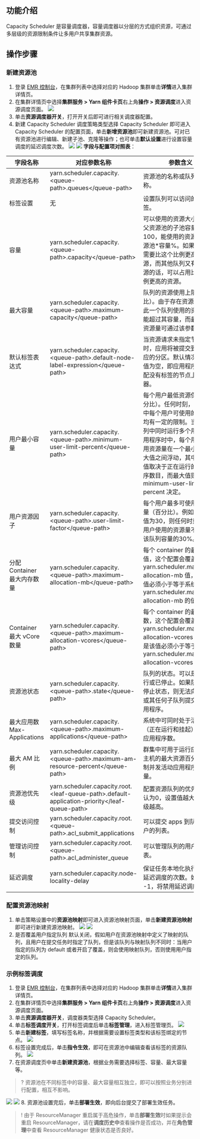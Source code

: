 ## 功能介绍
Capacity Scheduler 是容量调度器，容量调度器以分层的方式组织资源，可通过多层级的资源限制条件让多用户共享集群资源。
## 操作步骤
### 新建资源池
1. 登录 [EMR 控制台](https://console.cloud.tencent.com/emr)，在集群列表中选择对应的 Hadoop 集群单击**详情**进入集群详情页。
2. 在集群详情页中选择**集群服务 > Yarn 组件卡页**右上角**操作 > 资源调度**进入资源调度页面。
![](https://qcloudimg.tencent-cloud.cn/raw/78a4bccadd9d4742136b7218990f4c67.png)
3. 单击**资源调度器开关**，打开开关后即可进行相关调度器配置。
4. 新建 Capacity Scheduler
调度策略类型选择 Capacity Scheduler 即可进入 Capacity Scheduler 的配置页面，单击**新增资源池**即可新建资源池。可对已有资源池进行编辑、新建子池、克隆等操作；也可单击**默认设置**进行设置容量调度的延迟调度次数。
![](https://qcloudimg.tencent-cloud.cn/raw/ebd586bfaf076ad20371fd51f36cfd8a.png)
![](https://qcloudimg.tencent-cloud.cn/raw/bcac9b4049798553d81831ac70787549.png)
**字段与配置项对照表**：
<table>
<thead>
<tr>
<th>字段名称</th>
<th>对应参数名称</th>
<th>参数含义</th>
</tr>
</thead>
<tbody><tr>
<td>资源池名称</td>
<td>yarn.scheduler.capacity.&lt;queue-path>.queues&lt;/queue-path></td>
<td>资源池的名称或队列的名称。</td>
</tr>
<tr>
<td>标签设置</td>
<td>无</td>
<td>设置队列可以访问的特定标签。</td>
</tr>
<tr>
<td>容量</td>
<td>yarn.scheduler.capacity.&lt;queue-path>.capacity&lt;/queue-path></td>
<td>可以使用的资源大小，同一父资源池的子池容量总和为100，能使用的资源=父资源池*容量%。如果该队列需要比这个比例更高的资源，而其他队列又有空闲资源的话，可以占用比这个比例更高的资源。</td>
</tr>
<tr>
<td>最大容量</td>
<td>yarn.scheduler.capacity.&lt;queue-path>.maximum-capacity&lt;/queue-path></td>
<td>队列的资源使用上限（百分比）。由于存在资源共享，因此一个队列使用的资源量可能超过其容量，而最多使用资源量可通过该参数限制。</td>
</tr>
<tr>
<td>默认标签表达式</td>
<td>yarn.scheduler.capacity.&lt;queue-path>.default-node-label-expression&lt;/queue-path></td>
<td>当资源请求未指定节点标签时，应用将被提交到该值对应的分区。默认情况下，该值为空，即应用程序将被分配没有标签的节点上的容器。</td>
</tr>
<tr>
<td>用户最小容量</td>
<td>yarn.scheduler.capacity.&lt;queue-path>.minimum-user-limit-percent&lt;/queue-path></td>
<td>每个用户最低资源保障（百分比）。任何时刻，一个队列中每个用户可使用的资源量均有一定的限制。当一个队列中同时运行多个用户的应用程序时中，每个用户的使用资源量在一个最小值和最大值之间浮动，其中，最小值取决于正在运行的应用程序数目，而最大值则由 minimum-user-limit-percent 决定。</td>
</tr>
<tr>
<td>用户资源因子</td>
<td>yarn.scheduler.capacity.&lt;queue-path>.user-limit-factor&lt;/queue-path></td>
<td>每个用户最多可使用的资源量（百分比）。例如，假设该值为30，则任何时刻，每个用户使用的资源量不能超过该队列容量的30%。</td>
</tr>
<tr>
<td>分配 Container 最大内存数量</td>
<td>yarn.scheduler.capacity.&lt;queue-path>.maximum-allocation-mb&lt;/queue-path></td>
<td>每个 container 的最大内存值，这个配置会覆盖 yarn.scheduler.maximum-allocation-mb 值，但是该值必须小于等于系统的 yarn.scheduler.maximum-allocation-mb 的值。</td>
</tr>
<tr>
<td>Container 最大 vCore 数量</td>
<td>yarn.scheduler.capacity.&lt;queue-path>.maximum-allocation-vcores&lt;/queue-path></td>
<td>每个 container 的最大核数，这个配置会覆盖 yarn.scheduler.maximum-allocation-vcores 值，但是该值必须小于等于系统的 yarn.scheduler.maximum-allocation-vcores 的值。</td>
</tr>
<tr>
<td>资源池状态</td>
<td>yarn.scheduler.capacity.&lt;queue-path>.state&lt;/queue-path></td>
<td>队列的状态。可以是正在运行或已停止。如果队列处于停止状态，则无法向其自身或其任何子队列提交新的应用程序。</td>
</tr>
<tr>
<td>最大应用数 Max-Applications</td>
<td>yarn.scheduler.capacity.&lt;queue-path>.maximum-applications&lt;/queue-path></td>
<td>系统中可同时处于活动状态（正在运行和挂起）的最大应用程序数。</td>
</tr>
<tr>
<td>最大 AM 比例</td>
<td>yarn.scheduler.capacity.&lt;queue-path>.maximum-am-resource-percent&lt;/queue-path></td>
<td>群集中可用于运行应用程序主机的最大资源百分比-控制并发活动应用程序的数量。</td>
</tr>
<tr>
<td>资源池优先级</td>
<td>yarn.scheduler.capacity.root.&lt;leaf-queue-path>.default-application-priority&lt;/leaf-queue-path></td>
<td>配置资源队列的优先级，默认为0，设置值越大，优先级越高。</td>
</tr>
<tr>
<td>提交访问控制</td>
<td>yarn.scheduler.capacity.root.&lt;queue-path>.acl_submit_applications</queue-path></td>
<td>可以提交 apps 到队列的用户的列表。</td>
</tr>
<tr>
<td>管理访问控制</td>
<td>yarn.scheduler.capacity.root.&lt;queue-path>.acl_administer_queue</queue-path></td>
<td>可以管理队列的用户的列表。</td>
</tr>
<tr>
<td>延迟调度</td>
<td>yarn.scheduler.capacity.node-locality-delay</td>
<td>保证任务本地化执行，可以延迟调度的次数。如果值为 -1，将禁用延迟调度。</td>
</tr>
</tbody></table>

### 配置资源池映射
1. 单击策略设置中的**资源池映射**即可进入资源池映射页面，单击**新建资源池映射**即可进行新建资源池映射。
![](https://qcloudimg.tencent-cloud.cn/raw/2172b90ec5546dd91972272fe43f7de6.png)
![](https://qcloudimg.tencent-cloud.cn/raw/39a7e01320e839a9639d764213c3a8fe.png)
2. 是否覆盖用户指定队列
默认关闭，假如用户在资源池映射中定义了映射的队列，且用户在提交任务时指定了队列，但是该队列与映射队列不同时：当用户指定的队列为 default 或者开启了覆盖，则会使用映射队列，否则使用用户指定的队列。

### 示例标签调度
1. 登录 [EMR 控制台](https://console.cloud.tencent.com/emr)，在集群列表中选择对应的 Hadoop 集群单击**详情**进入集群详情页。
2. 在集群详情页中选择**集群服务 > Yarn 组件卡页**右上角**操作 > 资源调度**进入资源调度页面。
3. 单击**资源调度器开关**，调度器类型选择 Capacity Scheduler。
4. 单击**标签调度开关**，打开标签调度后单击**标签管理**，进入标签管理页。
![](https://qcloudimg.tencent-cloud.cn/raw/ac2a25756122de0bb31e116f834af698.png)
5. 单击**新建标签**，填写标签名称，并根据需要设置标签类型和该标签绑定的节点。
![](https://qcloudimg.tencent-cloud.cn/raw/6b4ecde10e7bd5f234b468b9d75a96f2.png)
6. 标签设置完成后，单击**指令生效**，即可在资源池中编辑查看该标签的资源队列。
![](https://qcloudimg.tencent-cloud.cn/raw/abe05a0a956e0b28f5bac068c773c56a.png)
7. 在资源调度页中单击**新建资源池**，根据业务需要选择标签、容量、最大容量等。
>? 资源池在不同标签中的容量、最大容量相互独立，即可以按照业务分别进行配置，相互不影响。
>
![](https://qcloudimg.tencent-cloud.cn/raw/5082f7e272f21277b4c24e5e7342cad8.png)
![](https://qcloudimg.tencent-cloud.cn/raw/a675647042f975483f2b3acb8ef364d8.png)
8. 资源池设置完后，单击**部署生效**，即向后台提交了部署生效任务。
>! 由于 ResourceManager 重启属于高危操作，单击**部署生效**时如果提示会重启 ResourceManager，请在**调度历史中**查看操作是否成功，并在**角色管理**中查看 ResourceManager 健康状态是否良好。
